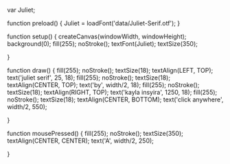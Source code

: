 var Juliet;

function preload() {
  Juliet = loadFont('data/Juliet-Serif.otf');
}

function setup() {
  createCanvas(windowWidth, windowHeight);
  background(0);
  fill(255);
  noStroke();
  textFont(Juliet);
  textSize(350);
 

}


function draw() {
  fill(255);
  noStroke();
  textSize(18);
  textAlign(LEFT, TOP);
  text('juliet serif', 25, 18);
  fill(255);
  noStroke();
  textSize(18);
  textAlign(CENTER, TOP);
  text('by', width/2, 18);
  fill(255);
  noStroke();
  textSize(18);
  textAlign(RIGHT, TOP);
  text('kayla insyira', 1250, 18);
  fill(255);
  noStroke();
  textSize(18);
  textAlign(CENTER, BOTTOM);
  text('click anywhere', width/2, 550);
  
}

function mousePressed() {
  fill(255);
  noStroke();
  textSize(350);
  textAlign(CENTER, CENTER);
  text('A', width/2, 250);
  
}
  
